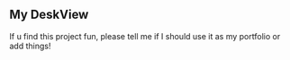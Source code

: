 ## My DeskView

If u find this project fun, please tell me if I should use it as my portfolio or add things!